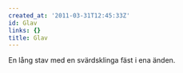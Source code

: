 ```yaml
---
created_at: '2011-03-31T12:45:33Z'
id: Glav
links: {}
title: Glav
---
```


En lång stav med en svärdsklinga fäst i ena änden.
